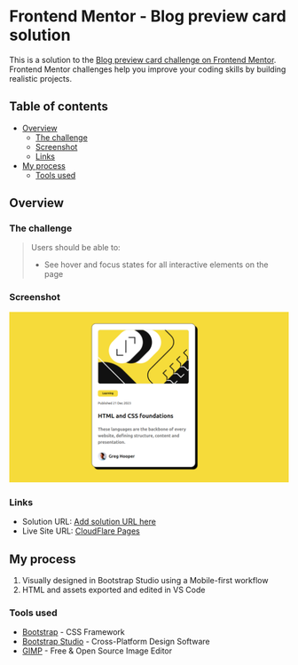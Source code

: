 # Frontend Mentor - Blog preview card solution

This is a solution to the [Blog preview card challenge on Frontend Mentor](https://www.frontendmentor.io/challenges/blog-preview-card-ckPaj01IcS). Frontend Mentor challenges help you improve your coding skills by building realistic projects. 

## Table of contents

- [Overview](#overview)
  - [The challenge](#the-challenge)
  - [Screenshot](#screenshot)
  - [Links](#links)
- [My process](#my-process)
  - [Tools used](#tools-used)

## Overview

### The challenge

>  Users should be able to:
>
>  - See hover and focus states for all interactive elements on the page

### Screenshot

![screenshot](screenshot.png)

### Links

- Solution URL: [Add solution URL here](https://your-solution-url.com)
- Live Site URL: [CloudFlare Pages](https://blog-preview-card-bl1.pages.dev/)

## My process

1. Visually designed in Bootstrap Studio using a Mobile-first workflow
2. HTML and assets exported and edited in VS Code

### Tools used

- [Bootstrap](https://getbootstrap.com/) - CSS Framework
- [Bootstrap Studio](https://bootstrapstudio.io/) - Cross-Platform Design Software
- [GIMP](https://www.gimp.org/) - Free & Open Source Image Editor


